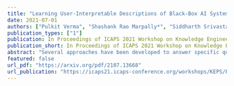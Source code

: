 ```yaml
---
title: "Learning User-Interpretable Descriptions of Black-Box AI System Capabilities"
date: 2021-07-01
authors: ["Pulkit Verma", "Shashank Rao Marpally*", "Siddharth Srivastava"]
publication_types: ["1"]
publication: In Proceedings of ICAPS 2021 Workshop on Knowledge Engineering for Planning and Scheduling
publication_short: In Proceedings of ICAPS 2021 Workshop on Knowledge Engineering for Planning and Scheduling
abstract: "Several approaches have been developed to answer specific questions that a user may have about an AI system that can plan and act. However, the problems of identifying which questions to ask and that of computing a user-interpretable symbolic description of the overall capabilities of the system have remained largely unaddressed. This paper presents an approach for addressing these problems by learning user-interpretable symbolic descriptions of the limits and capabilities of a black-box AI system using low-level simulators. It uses a hierarchical active querying paradigm to generate questions and to learn a user-interpretable model of the AI system based on its responses. In contrast to prior work, we consider settings where imprecision of the user's conceptual vocabulary precludes a direct expression of the agent's capabilities. Furthermore, our approach does not require assumptions about the internal design of the target AI system or about the methods that it may use to compute or learn task solutions. Empirical evaluation on several game-based simulator domains shows that this approach can efficiently learn symbolic models of AI systems that use a deterministic black-box policy in fully observable scenarios."
featured: false
url_pdf: "https://arxiv.org/pdf/2107.13668"
url_publication: "https://icaps21.icaps-conference.org/workshops/KEPS/Papers/KEPS_2021_paper_19.pdf"
---
```

